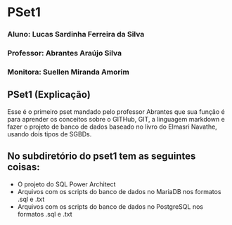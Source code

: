 # PSet1

### Aluno: Lucas Sardinha Ferreira da Silva
### Professor: Abrantes Araújo Silva
### Monitora: Suellen Miranda Amorim

## PSet1 (Explicação)
Esse é o primeiro pset mandado pelo professor Abrantes que sua função é para aprender os conceitos sobre o GITHub, GIT, a linguagem markdown e fazer o projeto de banco de dados baseado no livro do Elmasri Navathe, usando dois tipos de SGBDs.

## No subdiretório do pset1 tem as seguintes coisas:
* O projeto do SQL Power Architect
* Arquivos com os scripts do banco de dados no MariaDB nos formatos .sql e .txt  
* Arquivos com os scripts do banco de dados no PostgreSQL nos formatos .sql e .txt  





